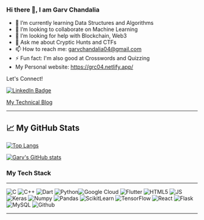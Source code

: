 ### Hi there 👋, I am Garv Chandalia
- 🌱 I’m currently learning Data Structures and Algorithms
- 👯 I’m looking to collaborate on Machine Learning
- 🤔 I’m looking for help with Blockchain, Web3
- 💬 Ask me about Cryptic Hunts and CTFs
- 📫 How to reach me: garvchandalia04@gmail.com
- ⚡ Fun fact: I'm also good at Crosswords and Quizzing
- My Personal website: <a href="https://grc04.netlify.app/">  https://grc04.netlify.app/ </a>

Let's Connect!
<div id="badges">
  <a href="https://www.linkedin.com/in/garvchandalia">
    <img src="https://img.shields.io/badge/LinkedIn-blue?style=for-the-badge&logo=linkedin&logoColor=white" alt="LinkedIn Badge"/>
  </a>
  
  <br>
 
  <a href="https://garvchandaliatech.wordpress.com/"> My Technical Blog </a>
    
  
  
---

## &#x1f4c8; My GitHub Stats

[![Top Langs](https://github-readme-stats.vercel.app/api/top-langs/?username=grc-04&hide=java,html,css&theme=radical)](https://github.com/anuraghazra/github-readme-stats)

[![Garv's GitHub stats](https://github-readme-stats.vercel.app/api?username=grc-04&theme=radical)](https://github.com/anuraghazra/github-readme-stats)


### My Tech Stack
---
![C](https://img.shields.io/badge/c-%2300599C.svg?style=flat&logo=c&logoColor=white) ![C++](https://img.shields.io/badge/c++-%2300599C.svg?style=flat&logo=c%2B%2B&logoColor=white) ![Dart](https://img.shields.io/badge/dart-%230175C2.svg?style=flat&logo=dart&logoColor=white) ![Python](https://img.shields.io/badge/python-3670A0?style=flat&logo=python&logoColor=ffdd54)![Google Cloud](https://img.shields.io/badge/Google%20Cloud-%234285F4.svg?style=flat&logo=google-cloud&logoColor=white) ![Flutter](https://img.shields.io/badge/Flutter-%2302569B.svg?style=flat&logo=Flutter&logoColor=white) ![HTML5](https://img.shields.io/badge/HTML5-E34F26?style=for-the-badge&logo=html5&logoColor=white) ![JS](https://img.shields.io/badge/JavaScript-323330?style=for-the-badge&logo=javascript&logoColor=F7DF1E) ![Keras](https://img.shields.io/badge/Keras-D00000?style=for-the-badge&logo=Keras&logoColor=white) ![Numpy](https://img.shields.io/badge/Numpy-777BB4?style=for-the-badge&logo=numpy&logoColor=white) ![Pandas](https://img.shields.io/badge/Pandas-2C2D72?style=for-the-badge&logo=pandas&logoColor=white) ![ScikitLearn](https://img.shields.io/badge/scikit_learn-F7931E?style=for-the-badge&logo=scikit-learn&logoColor=white) ![TensorFlow](https://img.shields.io/badge/TensorFlow-FF6F00?style=for-the-badge&logo=TensorFlow&logoColor=white) ![React](https://img.shields.io/badge/React-20232A?style=for-the-badge&logo=react&logoColor=61DAFB) ![Flask](https://img.shields.io/badge/Flask-000000?style=for-the-badge&logo=flask&logoColor=white) ![MySQL](https://img.shields.io/badge/MySQL-005C84?style=for-the-badge&logo=mysql&logoColor=white) ![Github](https://img.shields.io/badge/GitHub-100000?style=for-the-badge&logo=github&logoColor=white)

---

